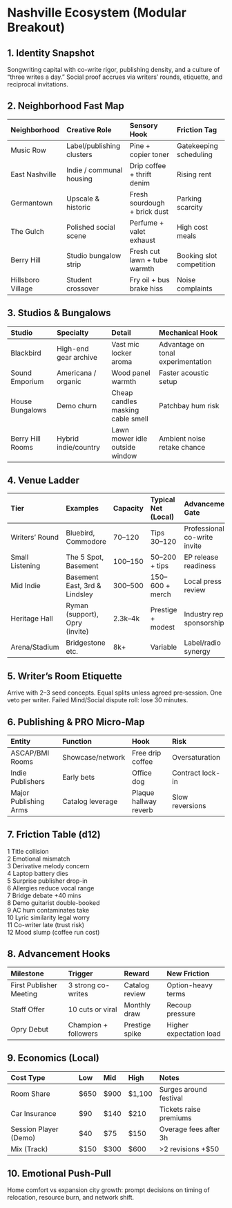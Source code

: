 # Nashville Ecosystem (Modular Breakout)

## 1. Identity Snapshot
Songwriting capital with co-write rigor, publishing density, and a culture of “three writes a day.” Social proof accrues via writers’ rounds, etiquette, and reciprocal invitations.

## 2. Neighborhood Fast Map
| Neighborhood | Creative Role | Sensory Hook | Friction Tag |
| :---- | :---- | :---- | :---- |
| Music Row | Label/publishing clusters | Pine + copier toner | Gatekeeping scheduling |
| East Nashville | Indie / communal housing | Drip coffee + thrift denim | Rising rent |
| Germantown | Upscale & historic | Fresh sourdough + brick dust | Parking scarcity |
| The Gulch | Polished social scene | Perfume + valet exhaust | High cost meals |
| Berry Hill | Studio bungalow strip | Fresh cut lawn + tube warmth | Booking slot competition |
| Hillsboro Village | Student crossover | Fry oil + bus brake hiss | Noise complaints |

## 3. Studios & Bungalows
| Studio | Specialty | Detail | Mechanical Hook |
| :---- | :---- | :---- | :---- |
| Blackbird | High-end gear archive | Vast mic locker aroma | Advantage on tonal experimentation |
| Sound Emporium | Americana / organic | Wood panel warmth | Faster acoustic setup |
| House Bungalows | Demo churn | Cheap candles masking cable smell | Patchbay hum risk |
| Berry Hill Rooms | Hybrid indie/country | Lawn mower idle outside window | Ambient noise retake chance |

## 4. Venue Ladder
| Tier | Examples | Capacity | Typical Net (Local) | Advancement Gate |
| :---- | :---- | :---- | :---- | :---- |
| Writers’ Round | Bluebird, Commodore | 70–120 | Tips $30–$120 | Professional co-write invite |
| Small Listening | The 5 Spot, Basement | 100–150 | $50–$200 + tips | EP release readiness |
| Mid Indie | Basement East, 3rd & Lindsley | 300–500 | $150–$600 + merch | Local press review |
| Heritage Hall | Ryman (support), Opry (invite) | 2.3k–4k | Prestige + modest | Industry rep sponsorship |
| Arena/Stadium | Bridgestone etc. | 8k+ | Variable | Label/radio synergy |

## 5. Writer’s Room Etiquette
Arrive with 2–3 seed concepts. Equal splits unless agreed pre‑session. One veto per writer. Failed Mind/Social dispute roll: lose 30 minutes.

## 6. Publishing & PRO Micro-Map
| Entity | Function | Hook | Risk |
| :---- | :---- | :---- | :---- |
| ASCAP/BMI Rooms | Showcase/network | Free drip coffee | Oversaturation |
| Indie Publishers | Early bets | Office dog | Contract lock-in |
| Major Publishing Arms | Catalog leverage | Plaque hallway reverb | Slow reversions |

## 7. Friction Table (d12)
1 Title collision  
2 Emotional mismatch  
3 Derivative melody concern  
4 Laptop battery dies  
5 Surprise publisher drop-in  
6 Allergies reduce vocal range  
7 Bridge debate +40 mins  
8 Demo guitarist double-booked  
9 AC hum contaminates take  
10 Lyric similarity legal worry  
11 Co-writer late (trust risk)  
12 Mood slump (coffee run cost)  

## 8. Advancement Hooks
| Milestone | Trigger | Reward | New Friction |
| :---- | :---- | :---- | :---- |
| First Publisher Meeting | 3 strong co-writes | Catalog review | Option-heavy terms |
| Staff Offer | 10 cuts or viral | Monthly draw | Recoup pressure |
| Opry Debut | Champion + followers | Prestige spike | Higher expectation load |

## 9. Economics (Local)
| Cost Type | Low | Mid | High | Notes |
| :---- | :---- | :---- | :---- | :---- |
| Room Share | $650 | $900 | $1,100 | Surges around festival |
| Car Insurance | $90 | $140 | $210 | Tickets raise premiums |
| Session Player (Demo) | $40 | $75 | $150 | Overage fees after 3h |
| Mix (Track) | $150 | $300 | $600 | >2 revisions +$50 |

## 10. Emotional Push-Pull
Home comfort vs expansion city growth: prompt decisions on timing of relocation, resource burn, and network shift.